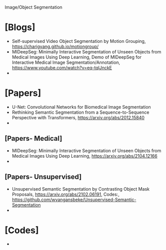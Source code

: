 Image/Object Segmentation


# [Blogs]
+ Self-supervised Video Object Segmentation by Motion Grouping, https://charigyang.github.io/motiongroup/
+ MIDeepSeg: Minimally Interactive Segmentation of Unseen Objects from Medical Images Using Deep Learning, Demo of MIDeepSeg for Interactive Medical Image Segmentation/Annotation, https://www.youtube.com/watch?v=eq-tqlJnckE
+ 



# [Papers]
+ U-Net: Convolutional Networks for Biomedical Image Segmentation 
+ Rethinking Semantic Segmentation from a Sequence-to-Sequence Perspective with Transformers, https://arxiv.org/abs/2012.15840
+ 


## [Papers- Medical]
+ MIDeepSeg: Minimally Interactive Segmentation of Unseen Objects from Medical Images Using Deep Learning, https://arxiv.org/abs/2104.12166
+ 

## [Papers- Unsupervised]
+ Unsupervised Semantic Segmentation by Contrasting Object Mask Proposals, https://arxiv.org/abs/2102.06191, Codes:, https://github.com/wvangansbeke/Unsupervised-Semantic-Segmentation
+ 

# [Codes]
+ 
